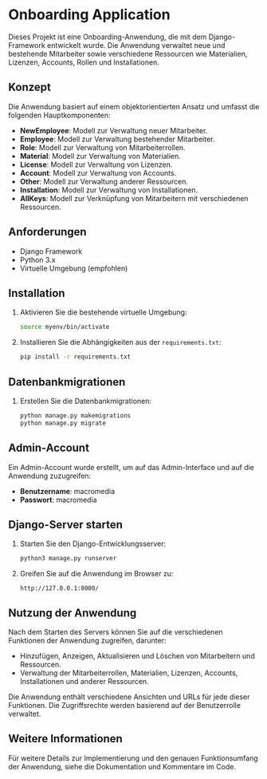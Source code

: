 # Onboarding Application

Dieses Projekt ist eine Onboarding-Anwendung, die mit dem Django-Framework entwickelt wurde. Die Anwendung verwaltet neue und bestehende Mitarbeiter sowie verschiedene Ressourcen wie Materialien, Lizenzen, Accounts, Rollen und Installationen.

## Konzept

Die Anwendung basiert auf einem objektorientierten Ansatz und umfasst die folgenden Hauptkomponenten:
- **NewEmployee**: Modell zur Verwaltung neuer Mitarbeiter.
- **Employee**: Modell zur Verwaltung bestehender Mitarbeiter.
- **Role**: Modell zur Verwaltung von Mitarbeiterrollen.
- **Material**: Modell zur Verwaltung von Materialien.
- **License**: Modell zur Verwaltung von Lizenzen.
- **Account**: Modell zur Verwaltung von Accounts.
- **Other**: Modell zur Verwaltung anderer Ressourcen.
- **Installation**: Modell zur Verwaltung von Installationen.
- **AllKeys**: Modell zur Verknüpfung von Mitarbeitern mit verschiedenen Ressourcen.

## Anforderungen

- Django Framework
- Python 3.x
- Virtuelle Umgebung (empfohlen)

## Installation

1. Aktivieren Sie die bestehende virtuelle Umgebung:
    ```bash
    source myenv/bin/activate
    ```

2. Installieren Sie die Abhängigkeiten aus der `requirements.txt`:
    ```bash
    pip install -r requirements.txt
    ```

## Datenbankmigrationen

1. Erstellen Sie die Datenbankmigrationen:
    ```bash
    python manage.py makemigrations
    python manage.py migrate
    ```

## Admin-Account

Ein Admin-Account wurde erstellt, um auf das Admin-Interface und auf die Anwendung zuzugreifen:
- **Benutzername**: macromedia
- **Passwort**: macromedia

## Django-Server starten

1. Starten Sie den Django-Entwicklungsserver:
    ```bash
    python3 manage.py runserver
    ```

2. Greifen Sie auf die Anwendung im Browser zu:
    ```
    http://127.0.0.1:8000/
    ```

## Nutzung der Anwendung

Nach dem Starten des Servers können Sie auf die verschiedenen Funktionen der Anwendung zugreifen, darunter:
- Hinzufügen, Anzeigen, Aktualisieren und Löschen von Mitarbeitern und Ressourcen.
- Verwaltung der Mitarbeiterrollen, Materialien, Lizenzen, Accounts, Installationen und anderer Ressourcen.

Die Anwendung enthält verschiedene Ansichten und URLs für jede dieser Funktionen. Die Zugriffsrechte werden basierend auf der Benutzerrolle verwaltet.

## Weitere Informationen

Für weitere Details zur Implementierung und den genauen Funktionsumfang der Anwendung, siehe die Dokumentation und Kommentare im Code.
